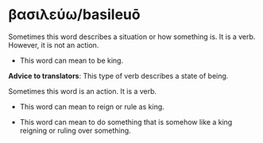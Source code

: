 # βασιλεύω/basileuō
Sometimes this word describes a situation or how something is. It is a verb. However, it is not an action. 

* This word can mean to be king. 

**Advice to translators**: This type of verb describes a state of being. 

Sometimes this word is an action. It is a verb. 

* This word can mean to reign or rule as king.

* This word can mean to do something that is somehow like a king reigning or ruling over something.
